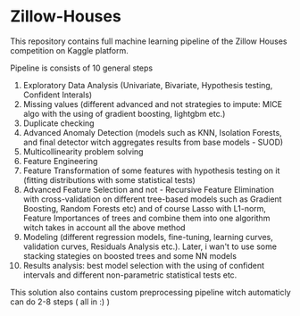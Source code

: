 # Zillow-Houses
This repository contains full machine learning pipeline of the Zillow Houses competition on Kaggle platform.


Pipeline is consists of 10 general steps
1) Exploratory Data Analysis (Univariate, Bivariate, Hypothesis testing, Confident Interals)
2) Missing values (different advanced and not strategies to impute: MICE algo with the using of gradient boosting, lightgbm etc.)
3) Duplicate checking
4) Advanced Anomaly Detection (models such as KNN, Isolation Forests, and final detector witch aggregates results from base models - SUOD)
5) Multicollinearity problem solving
6) Feature Engineering
7) Feature Transformation of some features with hypothesis testing on it (fitting distributions with some statistical tests)
8) Advanced Feature Selection and not - Recursive Feature Elimination with cross-validation on different tree-based models such as Gradient Boosting, Random Forests etc) and of course Lasso with L1-norm, Feature Importances of trees and combine them into one algorithm witch takes in account all the above method
9) Modeling (different regression models, fine-tuning, learning curves, validation curves, Residuals Analysis etc.). Later, i wan't to use some stacking stategies on boosted trees and some NN models
10) Results analysis: best model selection with the using of confident intervals and different non-parametric statistical tests etc.

This solution also contains custom preprocessing pipeline witch automaticly can do 2-8 steps ( all in :) )
